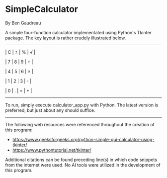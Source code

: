 # SimpleCalculator
By Ben Gaudreau

A simple four-function calculator implementated using Python's Tkinter package. The key layout is rather crudely illustrated below.

---

| C | &#x00B1; | % | &#x221A; |

| 7 | 8 | 9 | &#x00F7; |

| 4 | 5 | 6 | &#x00D7; |

| 1 | 2 | 3 | - |

| 0 | . | = | + |

---

To run, simply execute calculator_app.py with Python. The latest version is preferred, but just about any should suffice.

---

The following web resources were referenced throughout the creation of this program:

- https://www.geeksforgeeks.org/python-simple-gui-calculator-using-tkinter/
- https://www.pythontutorial.net/tkinter/

Additional citations can be found preceding line(s) in which code snippets from the internet were used. No AI tools were utilized in the development of this program.

